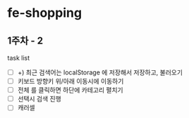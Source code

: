 # fe-shopping

## 1주차 - 2

task list

- [ ] +) 최근 검색어는 localStorage 에 저장해서 저장하고, 불러오기
- [ ] 키보드 방향키 위/아래 이동시에 이동하기
- [ ] 전체 를 클릭하면 하단에 카테고리 펼치기
- [ ] 선택시 검색 진행
- [ ] 캐러셀
